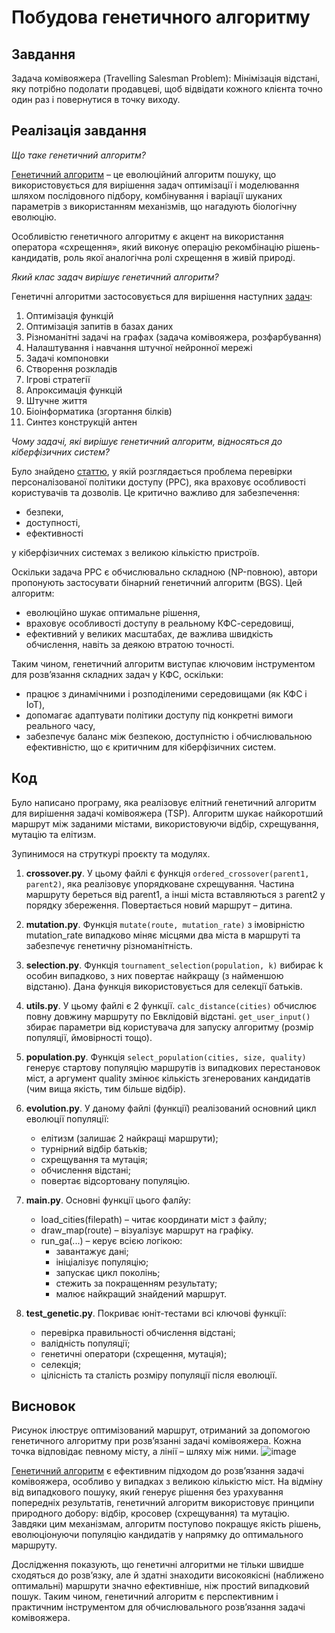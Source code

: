 # Побудова генетичного алгоритму
## Завдання
Задача комівояжера (Travelling Salesman Problem): Мінімізація відстані, яку потрібно подолати продавцеві, щоб відвідати кожного клієнта точно один раз і повернутися в точку виходу.
## Реалізація завдання
*Що таке генетичний алгоритм?*

[Генетичний алгоритм](https://uk.wikipedia.org/wiki/%D0%93%D0%B5%D0%BD%D0%B5%D1%82%D0%B8%D1%87%D0%BD%D0%B8%D0%B9_%D0%B0%D0%BB%D0%B3%D0%BE%D1%80%D0%B8%D1%82%D0%BC) – це еволюційний алгоритм пошуку, що використовується для вирішення задач оптимізації і моделювання шляхом послідовного підбору, комбінування і варіації шуканих параметрів з використанням механізмів, що нагадують біологічну еволюцію.

Особливістю генетичного алгоритму є акцент на використання оператора «схрещення», який виконує операцію рекомбінацію рішень-кандидатів, роль якої аналогічна ролі схрещення в живій природі.

*Який клас задач вирішує генетичний алгоритм?*

Генетичні алгоритми застосовується для вирішення наступних [задач](https://uk.wikipedia.org/wiki/%D0%93%D0%B5%D0%BD%D0%B5%D1%82%D0%B8%D1%87%D0%BD%D0%B8%D0%B9_%D0%B0%D0%BB%D0%B3%D0%BE%D1%80%D0%B8%D1%82%D0%BC):
1. Оптимізація функцій
2. Оптимізація запитів в базах даних
3. Різноманітні задачі на графах (задача комівояжера, розфарбування)
4. Налаштування і навчання штучної нейронної мережі
5. Задачі компоновки
6. Створення розкладів
7. Ігрові стратегії
8. Апроксимація функцій
9. Штучне життя
10. Біоінформатика (згортання білків)
11. Синтез конструкцій антен

*Чому задачі, які вирішує генетичний алгоритм, відносяться до кіберфізичних систем?*

Було знайдено [статтю](https://www.researchgate.net/publication/350831890_An_Improved_Genetic_Algorithm_for_Safety_and_Availability_Checking_in_Cyber-Physical_Systems), у якій розглядається проблема перевірки персоналізованої політики доступу (PPC), яка враховує особливості користувачів та дозволів. Це критично важливо для забезпечення:
+ безпеки,
+ доступності,
+ ефективності

у кіберфізичних системах з великою кількістю пристроїв.

Оскільки задача PPC є обчислювально складною (NP-повною), автори пропонують застосувати бінарний генетичний алгоритм (BGS). Цей алгоритм:
- еволюційно шукає оптимальне рішення,
- враховує особливості доступу в реальному КФС-середовищі,
- ефективний у великих масштабах, де важлива швидкість обчислення, навіть за деякою втратою точності.

Таким чином, генетичний алгоритм виступає ключовим інструментом для розв’язання складних задач у КФС, оскільки:
* працює з динамічними і розподіленими середовищами (як КФС і IoT),
* допомагає адаптувати політики доступу під конкретні вимоги реального часу,
* забезпечує баланс між безпекою, доступністю і обчислювальною ефективністю, що є критичним для кіберфізичних систем.

## Код
Було написано програму, яка реалізовує елітний генетичний алгоритм для вирішення задачі комівояжера (TSP). Алгоритм шукає найкоротший маршрут між заданими містами, використовуючи відбір, схрещування, мутацію та елітизм.

Зупинимося на струткурі проєкту та модулях.
1. **crossover.py**. У цьому файлі є функція `ordered_crossover(parent1, parent2)`, яка реалізовує упорядковане схрещування. Частина маршруту береться від parent1, а інші міста вставляються з parent2 у порядку збереження. Повертається новий маршрут – дитина.
2. **mutation.py**. Функція `mutate(route, mutation_rate)` з імовірністю mutation_rate випадково міняє місцями два міста в маршруті та забезпечує генетичну різноманітність.
3. **selection.py**. Функція `tournament_selection(population, k)` вибирає k особин випадково, з них повертає найкращу (з найменшою відстаню). Дана функція використовується для селекції батьків.
4. **utils.py**. У цьому файлі є 2 функції. `calc_distance(cities)` обчислює повну довжину маршруту по Евклідовій відстані. `get_user_input()` збирає параметри від користувача для запуску алгоритму (розмір популяції, ймовірності тощо).
5. **population.py**. Функція `select_population(cities, size, quality)` генерує стартову популяцію маршрутів із випадкових перестановок міст, а аргумент quality змінює кількість згенерованих кандидатів (чим вища якість, тим більше відбір).
6. **evolution.py**. У даному файлі (функції) реалізований основний цикл еволюції популяції:
   + елітизм (залишає 2 найкращі маршрути);
   + турнірний відбір батьків;
   + схрещування та мутація;
   + обчислення відстані;
   + повертає відсортовану популяцію.
  
  7. **main.py**. Основні функції цього фалйу:
     * load_cities(filepath) – читає координати міст з файлу;
     * draw_map(route) – візуалізує маршрут на графіку.
     * run_ga(...) – керує всією логікою:
       - завантажує дані;
       - ініціалізує популяцію;
       - запускає цикл поколінь;
       - стежить за покращенням результату;
       - малює найкращий знайдений маршрут.

  8. **test_genetic.py**. Покриває юніт-тестами всі ключові функції:
     + перевірка правильності обчислення відстані;
     + валідність популяції;
     + генетичні оператори (схрещення, мутація);
     + селекція;
     + цілісність та сталість розміру популяції після еволюції.
  
## Висновок
Рисунок ілюструє оптимізований маршрут, отриманий за допомогою генетичного алгоритму при розв’язанні задачі комівояжера. Кожна точка відповідає певному місту, а лінії – шляху між ними.
![image](https://github.com/user-attachments/assets/c11498ba-e3c9-422f-a56b-011c7a4598aa)

[Генетичний алгоритм](https://www.quora.com/What-is-more-efficient-at-finding-a-solution-for-the-traveling-salesman-problem-a-purely-random-search-or-a-genetic-algorithm-Is-there-a-paper) є ефективним підходом до розв’язання задачі комівояжера, особливо у випадках з великою кількістю міст. На відміну від випадкового пошуку, який генерує рішення без урахування попередніх результатів, генетичний алгоритм використовує принципи природного добору: відбір, кросовер (схрещування) та мутацію. Завдяки цим механізмам, алгоритм поступово покращує якість рішень, еволюціонуючи популяцію кандидатів у напрямку до оптимального маршруту.

Дослідження показують, що генетичні алгоритми не тільки швидше сходяться до розв’язку, але й здатні знаходити високоякісні (наближено оптимальні) маршрути значно ефективніше, ніж простий випадковий пошук. Таким чином, генетичний алгоритм є перспективним і практичним інструментом для обчислювального розв’язання задачі комівояжера.
